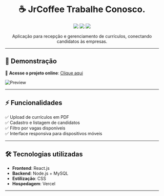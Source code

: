 <h1 align="center">☕ JrCoffee Trabalhe Conosco.</h1>

<p align="center">
  <img src="https://img.shields.io/badge/Status-Online-success?style=flat-square">
  <img src="https://img.shields.io/github/languages/top/Brunoso0/nome-do-repo?style=flat-square">
  <img src="https://img.shields.io/github/last-commit/Brunoso0/nome-do-repo?style=flat-square">
</p>

<p align="center">
  Aplicação para recepção e gerenciamento de currículos, conectando candidatos às empresas.
</p>

---

## 🚀 Demonstração

🔗 **Acesse o projeto online**: [Clique aqui](https://www.jrcoffee.com.br/)

![Preview](./assets/preview.gif) <!-- Altere pelo caminho correto da sua imagem -->

---

## ⚡ Funcionalidades

✅ Upload de currículos em PDF  
✅ Cadastro e listagem de candidatos  
✅ Filtro por vagas disponíveis  
✅ Interface responsiva para dispositivos móveis  

---

## 🛠️ Tecnologias utilizadas

- **Frontend**: React.js
- **Backend**: Node.js + MySQL
- **Estilização**: CSS
- **Hospedagem**: Vercel

---
